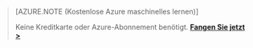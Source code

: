 >[AZURE.NOTE (Kostenlose Azure maschinelles lernen)]
>
>Keine Kreditkarte oder Azure-Abonnement benötigt. <a href="https://studio.azureml.net/?selectAccess=true&o=2" target="_blank">**Fangen Sie jetzt >**</a>
